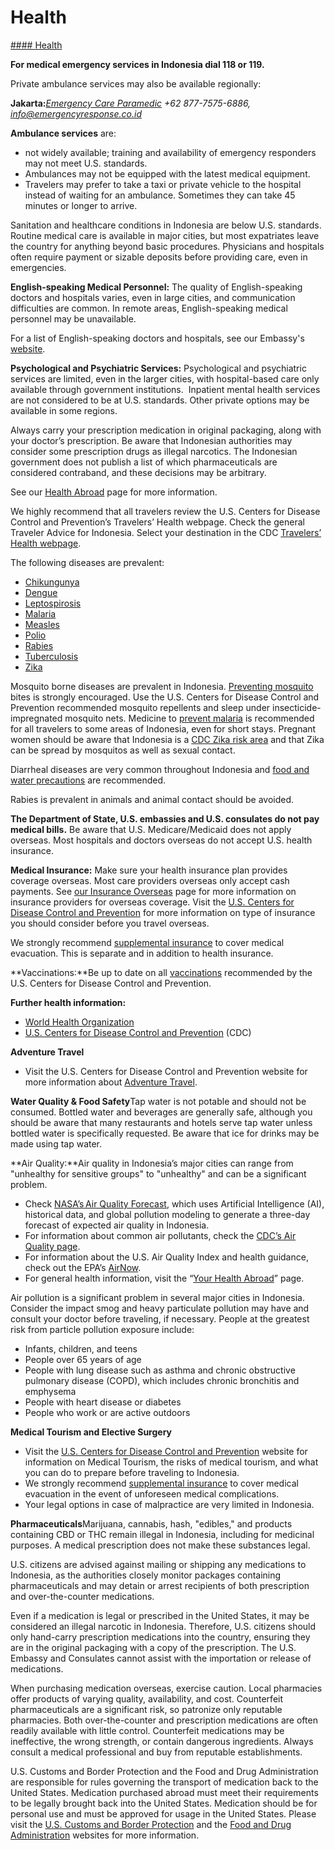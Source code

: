 # Health

[#### Health](javascript:void(0); "Health")

**For medical emergency services in Indonesia dial 118 or 119.**

Private ambulance services may also be available regionally:

**Jakarta:**[*Emergency Care Paramedic*](https://er-indonesia.co.id/) *+62 877-7575-6886,* [*info@emergencyresponse.co.id*](mailto:info@emergencyresponse.co.id)

**Ambulance services** are:

* not widely available; training and availability of emergency responders may not meet U.S. standards.
* Ambulances may not be equipped with the latest medical equipment.
* Travelers may prefer to take a taxi or private vehicle to the hospital instead of waiting for an ambulance. Sometimes they can take 45 minutes or longer to arrive.

Sanitation and healthcare conditions in Indonesia are below U.S. standards. Routine medical care is available in major cities, but most expatriates leave the country for anything beyond basic procedures. Physicians and hospitals often require payment or sizable deposits before providing care, even in emergencies.

**English-speaking Medical Personnel:** The quality of English-speaking doctors and hospitals varies, even in large cities, and communication difficulties are common. In remote areas, English-speaking medical personnel may be unavailable.  
  
For a list of English-speaking doctors and hospitals, see our Embassy's [website](https://id.usembassy.gov/medical-assistance/).

**Psychological and Psychiatric Services:** Psychological and psychiatric services are limited, even in the larger cities, with hospital-based care only available through government institutions.  Inpatient mental health services are not considered to be at U.S. standards. Other private options may be available in some regions.

Always carry your prescription medication in original packaging, along with your doctor’s prescription. Be aware that Indonesian authorities may consider some prescription drugs as illegal narcotics. The Indonesian government does not publish a list of which pharmaceuticals are considered contraband, and these decisions may be arbitrary.

See our [Health Abroad](https://travel.state.gov/content/travel/en/international-travel/before-you-go/your-health-abroad.html) page for more information.

We highly recommend that all travelers review the U.S. Centers for Disease Control and Prevention’s Travelers’ Health webpage. Check the general Traveler Advice for Indonesia. Select your destination in the CDC [Travelers’ Health webpage](https://wwwnc.cdc.gov/travel/yellowbook/2024/health-care-abroad/insurance).

The following diseases are prevalent:

* [Chikungunya](https://www.cdc.gov/chikungunya/about/)
* [Dengue](https://www.cdc.gov/dengue/index.html)
* [Leptospirosis](https://www.cdc.gov/leptospirosis/about/)
* [Malaria](https://www.cdc.gov/malaria/)
* [Measles](https://www.cdc.gov/measles/)
* [Polio](https://www.cdc.gov/polio/)
* [Rabies](https://www.cdc.gov/rabies/)
* [Tuberculosis](https://www.cdc.gov/tb/risk-factors/country.html)
* [Zika](https://www.cdc.gov/zika/geo/index.html)

Mosquito borne diseases are prevalent in Indonesia. [Preventing mosquito](https://www.cdc.gov/mosquitoes/prevention/) bites is strongly encouraged. Use the U.S. Centers for Disease Control and Prevention recommended mosquito repellents and sleep under insecticide-impregnated mosquito nets. Medicine to [prevent malaria](https://www.cdc.gov/malaria/prevention/) is recommended for all travelers to some areas of Indonesia, even for short stays. Pregnant women should be aware that Indonesia is a [CDC Zika risk area](https://www.cdc.gov/zika/geo/index.html) and that Zika can be spread by mosquitos as well as sexual contact.

Diarrheal diseases are very common throughout Indonesia and [food and water precautions](https://wwwnc.cdc.gov/travel/yellowbook/2024/preparing/food-and-water-precautions) are recommended.

Rabies is prevalent in animals and animal contact should be avoided.

**The Department of State, U.S. embassies and U.S. consulates do not pay medical bills.** Be aware that U.S. Medicare/Medicaid does not apply overseas. Most hospitals and doctors overseas do not accept U.S. health insurance.

**Medical Insurance:** Make sure your health insurance plan provides coverage overseas. Most care providers overseas only accept cash payments. See [our Insurance Overseas](https://travel.state.gov/content/travel/en/international-travel/before-you-go/your-health-abroad/Insurance_Coverage_Overseas.html) page for more information on insurance providers for overseas coverage. Visit the [U.S. Centers for Disease Control and Prevention](https://wwwnc.cdc.gov/travel/yellowbook/2024/health-care-abroad/insurance) for more information on type of insurance you should consider before you travel overseas.

We strongly recommend [supplemental insurance](https://travel.state.gov/content/travel/en/international-travel/before-you-go/your-health-abroad/Insurance_Coverage_Overseas.html?cq_ck=1708701048867) to cover medical evacuation. This is separate and in addition to health insurance.

**Vaccinations:**Be up to date on all [vaccinations](http://wwwnc.cdc.gov/travel/page/vaccinations.htm) recommended by the U.S. Centers for Disease Control and Prevention.

**Further health information:**

* [World Health Organization](https://www.who.int/travel-advice)
* [U.S. Centers for Disease Control and Prevention](https://wwwnc.cdc.gov/travel/) (CDC)

**Adventure Travel**

* Visit the U.S. Centers for Disease Control and Prevention website for more information about [Adventure Travel](https://wwwnc.cdc.gov/travel/page/adventure).

**Water Quality & Food Safety**Tap water is not potable and should not be consumed. Bottled water and beverages are generally safe, although you should be aware that many restaurants and hotels serve tap water unless bottled water is specifically requested. Be aware that ice for drinks may be made using tap water.

**Air Quality:**Air quality in Indonesia’s major cities can range from "unhealthy for sensitive groups" to "unhealthy" and can be a significant problem.

* Check [NASA’s Air Quality Forecast](https://travel.state.gov/content/travel/en/international-travel/International-Travel-Country-Information-Pages/Thailand.html#ExternalPopup), which uses Artificial Intelligence (AI), historical data, and global pollution modeling to generate a three-day forecast of expected air quality in Indonesia.
* For information about common air pollutants, check the [CDC’s Air Quality page](https://travel.state.gov/content/travel/en/international-travel/International-Travel-Country-Information-Pages/Thailand.html#ExternalPopup).
* For information about the U.S. Air Quality Index and health guidance, check out the EPA’s [AirNow](https://travel.state.gov/content/travel/en/international-travel/International-Travel-Country-Information-Pages/Thailand.html#ExternalPopup).
* For general health information, visit the “[Your Health Abroad](https://travel.state.gov/content/travel/en/international-travel/before-you-go/your-health-abroad.html)” page.

Air pollution is a significant problem in several major cities in Indonesia. Consider the impact smog and heavy particulate pollution may have and consult your doctor before traveling, if necessary. People at the greatest risk from particle pollution exposure include:

* Infants, children, and teens
* People over 65 years of age
* People with lung disease such as asthma and chronic obstructive pulmonary disease (COPD), which includes chronic bronchitis and emphysema
* People with heart disease or diabetes
* People who work or are active outdoors

**Medical Tourism and Elective Surgery**

* Visit the [U.S. Centers for Disease Control and Prevention](https://wwwnc.cdc.gov/travel/page/medical-tourism) website for information on Medical Tourism, the risks of medical tourism, and what you can do to prepare before traveling to Indonesia.
* We strongly recommend [supplemental insurance](https://travel.state.gov/content/travel/en/international-travel/before-you-go/your-health-abroad/Insurance_Coverage_Overseas.html?cq_ck=1708701048867) to cover medical evacuation in the event of unforeseen medical complications.
* Your legal options in case of malpractice are very limited in Indonesia.

**Pharmaceuticals**Marijuana, cannabis, hash, "edibles," and products containing CBD or THC remain illegal in Indonesia, including for medicinal purposes. A medical prescription does not make these substances legal.

U.S. citizens are advised against mailing or shipping any medications to Indonesia, as the authorities closely monitor packages containing pharmaceuticals and may detain or arrest recipients of both prescription and over-the-counter medications.  
  
Even if a medication is legal or prescribed in the United States, it may be considered an illegal narcotic in Indonesia. Therefore, U.S. citizens should only hand-carry prescription medications into the country, ensuring they are in the original packaging with a copy of the prescription. The U.S. Embassy and Consulates cannot assist with the importation or release of medications.

When purchasing medication overseas, exercise caution. Local pharmacies offer products of varying quality, availability, and cost. Counterfeit pharmaceuticals are a significant risk, so patronize only reputable pharmacies. Both over-the-counter and prescription medications are often readily available with little control. Counterfeit medications may be ineffective, the wrong strength, or contain dangerous ingredients. Always consult a medical professional and buy from reputable establishments.

U.S. Customs and Border Protection and the Food and Drug Administration are responsible for rules governing the transport of medication back to the United States. Medication purchased abroad must meet their requirements to be legally brought back into the United States. Medication should be for personal use and must be approved for usage in the United States. Please visit the [U.S. Customs and Border Protection](https://www.cbp.gov/travel/us-citizens/know-before-you-go/prohibited-and-restricted-items) and the [Food and Drug Administration](https://www.fda.gov/industry/import-basics/personal-importation#:~:text=If%20a%20drug%20is%20approved%20for%20use%20in,for%20you%2C%20or%20during%20trips%20outside%20the%20U.S.) websites for more information.